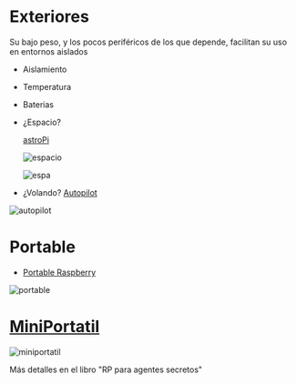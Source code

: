 # Exteriores

Su bajo peso, y los pocos periféricos de los que depende, facilitan su uso en entornos aislados

* Aislamiento

* Temperatura

* Baterias

* ¿Espacio?

	[astroPi](https://astro-pi.org/)
	
	![espacio](http://cdn.arstechnica.net/wp-content/uploads/2012/12/balloon-electronics.jpg)

	![espa](http://cdn.arstechnica.net/wp-content/uploads/2012/12/balloon-shot.jpeg)

* ¿Volando? [Autopilot](http://erlerobotics.com/blog/meet-the-last-autopilot-for-building-robots-erle-brain-2/)

![autopilot](https://pbs.twimg.com/media/CUAG0x8WoAAeHjp.jpg)

# Portable

* [Portable Raspberry](https://learn.adafruit.com/touch-pi-portable-raspberry-pi)

![portable](https://learn.adafruit.com/system/guides/images/000/000/881/medium310/hero-face3-sm.jpg?1421682543)


# [MiniPortatil](https://learn.adafruit.com/mini-raspberry-pi-handheld-notebook-palmtop)

![miniportatil](https://learn.adafruit.com/system/guides/images/000/001/046/medium310/hero-pitop-sm.jpg?1433426031)


Más detalles en el libro "RP para agentes secretos"
